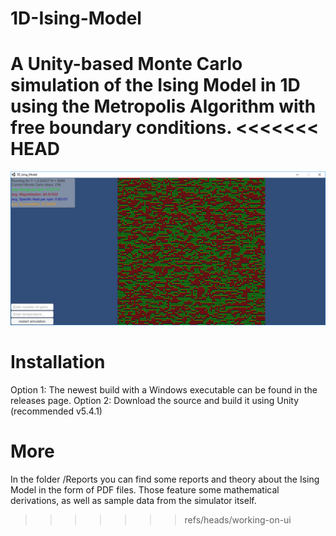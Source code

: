 # 1D-Ising-Model
A Unity-based Monte Carlo simulation of the Ising Model in 1D using the Metropolis Algorithm with free boundary conditions.
<<<<<<< HEAD
=======
![ScreenShot](/Reports/Images/1d_screenshot.png)
# Installation
Option 1: The newest build with a Windows executable can be found in the releases page.
Option 2: Download the source and build it using Unity (recommended v5.4.1)
# More
In the folder /Reports you can find some reports and theory about the Ising Model in the form of PDF files. Those feature some mathematical derivations, as well as sample data from the simulator itself.
>>>>>>> refs/heads/working-on-ui
